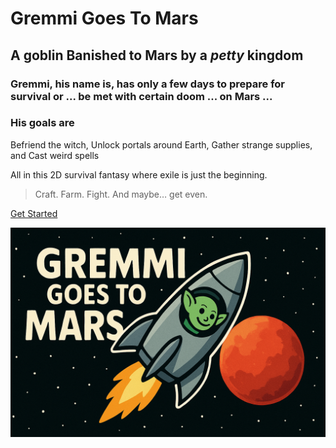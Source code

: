 # Gremmi Goes To Mars
## A goblin Banished to Mars by a _petty_ kingdom

### Gremmi, his name is, has only a few days to prepare for survival or ... be met with certain doom ... on Mars ...


### His goals are

Befriend the witch, Unlock portals around Earth,
Gather strange supplies, and Cast weird spells 

All in this 2D survival fantasy where exile is just the beginning.

> Craft. Farm. Fight. And maybe… get even.


[Get Started](#gemmi-goes-to-mars)

![](_media/ggtm.png)


